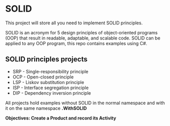 # SOLID
This project will store all you need to implement SOLID principles.

SOLID is an acronym for 5 design principles of object-oriented programs (OOP) that result in readable, adaptable, and scalable code. SOLID can be applied to any OOP program, this repo contains examples using C#.

## SOLID principles projects

- SRP - Single-responsibility principle
- OCP - Open-closed principle
- LSP - Liskov substitution principle
- ISP - Interface segregation principle
- DIP - Dependency inversion principle

All projects hold examples without SOLID in the normal namespace and with it on the same namespace **.WithSOLID**

**Objectives: Create a Product and record its Activity**

